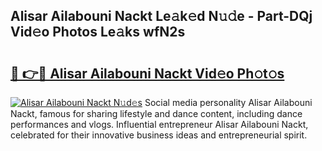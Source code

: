 ## Alisar Ailabouni Nackt Le𝚊k𝚎d N𝚞𝚍e - Part-DQj Vid𝚎o Photos Le𝚊ks wfN2s

# <h2><a href="http://fb5adg.evod.top/?m=Alisar+Ailabouni+Nackt">🔗 👉🔴 Alisar Ailabouni Nackt Vid𝚎o Ph𝚘t𝚘s</a></h2>

[![Alisar Ailabouni Nackt N𝚞d𝚎s](https://i.imgur.com/8V9OHl7.gif)](http://fb5adg.evod.top/?m=Alisar+Ailabouni+Nackt)
Social media personality Alisar Ailabouni Nackt, famous for sharing lifestyle and dance content, including dance performances and vlogs. Influential entrepreneur Alisar Ailabouni Nackt, celebrated for their innovative business ideas and entrepreneurial spirit. 
